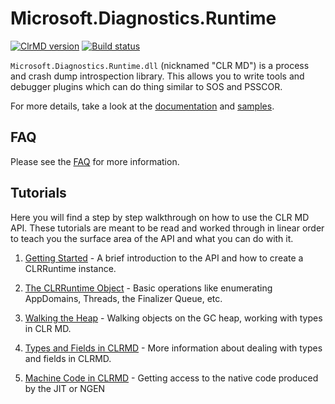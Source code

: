 # Microsoft.Diagnostics.Runtime

[![ClrMD version](https://img.shields.io/nuget/v/Microsoft.Diagnostics.Runtime.svg)](https://www.nuget.org/packages/Microsoft.Diagnostics.Runtime/)
[![Build status](https://ci.appveyor.com/api/projects/status/o0lwp1i9y93uedy1?svg=true)](https://ci.appveyor.com/project/TylerAP/clrmd)

`Microsoft.Diagnostics.Runtime.dll` (nicknamed "CLR MD") is a process and crash
dump introspection library. This allows you to write tools and debugger plugins
which can do thing similar to SOS and PSSCOR.

For more details, take a look at the [documentation] and [samples].

[documentation]: ./Documentation/ClrRuntime.md
[samples]: https://github.com/Microsoft/dotnetsamples/tree/master/Microsoft.Diagnostics.Runtime/CLRMD

## FAQ

Please see the [FAQ](./Documentation/FAQ.md) for more information.

## Tutorials

Here you will find a step by step walkthrough on how to use the CLR MD API.
These tutorials are meant to be read and worked through in linear order to teach
you the surface area of the API and what you can do with it.

1. [Getting Started](./Documentation/GettingStarted.md) - A brief introduction
   to the API and how to create a CLRRuntime instance.

2. [The CLRRuntime Object](./Documentation/ClrRuntime.md) - Basic operations
   like enumerating AppDomains, Threads, the Finalizer Queue, etc.

3. [Walking the Heap](./Documentation/WalkingTheHeap.md) - Walking objects on
   the GC heap, working with types in CLR MD.

4. [Types and Fields in CLRMD](./Documentation/TypesAndFields.md) - More
   information about dealing with types and fields in CLRMD.

5. [Machine Code in CLRMD](./Documentation/MachineCode.md) - Getting access to
   the native code produced by the JIT or NGEN
